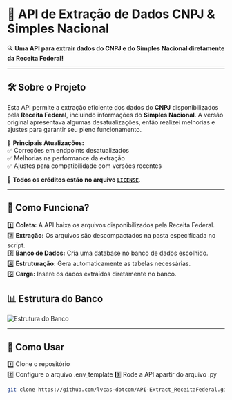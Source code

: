 # 🚀 API de Extração de Dados CNPJ & Simples Nacional  

🔍 **Uma API para extrair dados do CNPJ e do Simples Nacional diretamente da Receita Federal!**  

---

## 🛠️ Sobre o Projeto  

Esta API permite a extração eficiente dos dados do **CNPJ** disponibilizados pela **Receita Federal**, incluindo informações do **Simples Nacional**. A versão original apresentava algumas desatualizações, então realizei melhorias e ajustes para garantir seu pleno funcionamento.  

📌 **Principais Atualizações:**  
✅ Correções em endpoints desatualizados  
✅ Melhorias na performance da extração  
✅ Ajustes para compatibilidade com versões recentes  

📜 **Todos os créditos estão no arquivo [`LICENSE`](./LICENSE)**.  

---

## 🔄 Como Funciona?  

1️⃣ **Coleta:** A API baixa os arquivos disponibilizados pela Receita Federal.  
2️⃣ **Extração:** Os arquivos são descompactados na pasta especificada no script.  
3️⃣ **Banco de Dados:** Cria uma database no banco de dados escolhido.  
4️⃣ **Estruturação:** Gera automaticamente as tabelas necessárias.  
5️⃣ **Carga:** Insere os dados extraídos diretamente no banco.  

## 📊 Estrutura do Banco  

![Estrutura do Banco](https://github.com/aphonsoar/Receita_Federal_do_Brasil_-_Dados_Publicos_CNPJ/blob/master/Dados_RFB_ERD.png)  

---

## 🚀 Como Usar  

1️⃣ Clone o repositório  
2️⃣ Configure o arquivo .env_template
3️⃣ Rode a API apartir do arquivo .py

```bash
git clone https://github.com/lvcas-dotcom/API-Extract_ReceitaFederal.git
